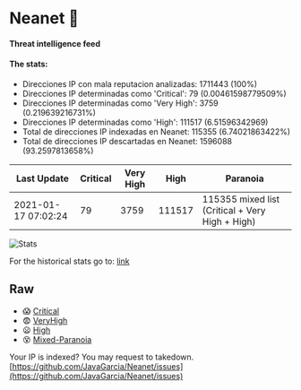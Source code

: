# Neanet :hocho:
#### Threat intelligence feed
#### The stats:

- Direcciones IP con mala reputacion analizadas: 1711443 (100%)
- Direcciones IP determinadas como 'Critical':  79 (0.00461598779509%)
- Direcciones IP determinadas como 'Very High':  3759 (0.219639216731%)
- Direcciones IP determinadas como 'High':  111517 (6.51596342969)
- Total de direcciones IP indexadas en Neanet:  115355 (6.74021863422%)
- Total de direcciones IP descartadas en Neanet:  1596088 (93.2597813658%)

| Last Update | Critical | Very High | High | Paranoia |
| --- | --- | --- | --- | --- |
| 2021-01-17 07:02:24 | 79 | 3759 | 111517 | 115355 mixed list (Critical + Very High + High)|

![Stats](https://docs.google.com/spreadsheets/d/e/2PACX-1vSnaNMIXVabIpDJjufMlzH7poXnshF3mgd8Is1g9ytUEzVsP5my4Trn8f-xkoLLQ38xpL3HtmUexLo6/pubchart?oid=501124687&format=image)

For the historical stats go to: [link](/stats.csv)
## Raw
- :scream: [Critical](https://raw.githubusercontent.com/JavaGarcia/Neanet/master/blacklists/neanet_critical.txt)
- :fearful: [VeryHigh](https://raw.githubusercontent.com/JavaGarcia/Neanet/master/blacklists/neanet_veryHigh.txtt)
- :frowning: [High](https://raw.githubusercontent.com/JavaGarcia/Neanet/master/blacklists/neanet_high.txt)
- :dizzy_face: [Mixed-Paranoia](https://raw.githubusercontent.com/JavaGarcia/Neanet/master/blacklists/neanet_all.txt)


Your IP is indexed? You may request to takedown. [https://github.com/JavaGarcia/Neanet/issues](https://github.com/JavaGarcia/Neanet/issues)




































































































































































































































































































































































































































































































































































































































































































































































































































































































































































































































































































































































































































































































































































































































































































































































































































































































































































































































































































































































































































































































































































































































































































































































































































































































































































































































































































































































































































































































































































































































































































































































































































































































































































































































































































































































































































































































